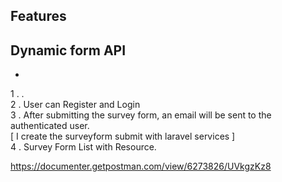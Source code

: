 

## Features

## Dynamic form API
- 
1 . . <br/>
2 . User can Register and Login<br/>
3 . After submitting the survey form, an email will be sent to the authenticated user. <br/>
[ I create the surveyform submit with laravel services ]<br/>
4 . Survey Form List with Resource.

https://documenter.getpostman.com/view/6273826/UVkgzKz8
